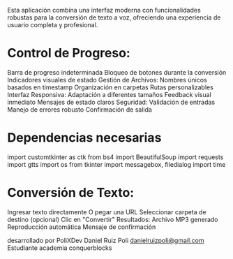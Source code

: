 Esta aplicación combina una interfaz moderna con funcionalidades robustas para la conversión de texto a voz, ofreciendo una experiencia de usuario completa y profesional.


# Control de Progreso:
Barra de progreso indeterminada
Bloqueo de botones durante la conversión
Indicadores visuales de estado
Gestión de Archivos:
Nombres únicos basados en timestamp
Organización en carpetas
Rutas personalizables
Interfaz Responsiva:
Adaptación a diferentes tamaños
Feedback visual inmediato
Mensajes de estado claros
Seguridad:
Validación de entradas
Manejo de errores robusto
Confirmación de salida

# Dependencias necesarias
import customtkinter as ctk
from bs4 import BeautifulSoup
import requests
import gtts
import os
from tkinter import messagebox, filedialog
import time

# Conversión de Texto:
Ingresar texto directamente
O pegar una URL
Seleccionar carpeta de destino (opcional)
Clic en "Convertir"
Resultados:
Archivo MP3 generado
Reproducción automática
Mensaje de confirmación

desarrollado por PoliXDev
Daniel Ruiz Poli
danielruizpoli@gmail.com
Estudiante academia conquerblocks

